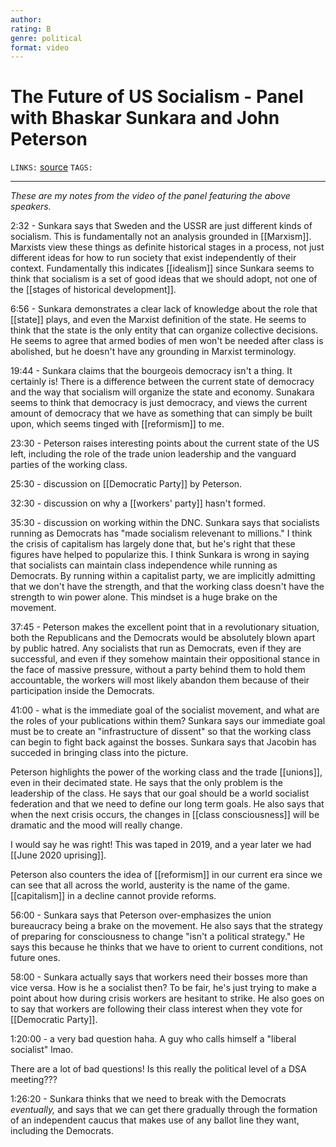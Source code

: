 ```yaml
---
author: 
rating: B 
genre: political
format: video
---
```

# The Future of US Socialism - Panel with Bhaskar Sunkara and John Peterson
`LINKS:` [source](https://www.youtube.com/watch?v=rO8MW9Q5syM)
`TAGS:`

---
*These are my notes from the video of the panel featuring the above speakers.*

2:32 - Sunkara says that Sweden and the USSR are just different kinds of socialism. This is fundamentally not an analysis grounded in [[Marxism]]. Marxists view these things as definite historical stages in a process, not just different ideas for how to run society that exist independently of their context. Fundamentally this indicates [[idealism]] since Sunkara seems to think that socialism is a set of good ideas that we should adopt, not one of the [[stages of historical development]].

6:56 - Sunkara demonstrates a clear lack of knowledge about the role that [[state]] plays, and even the Marxist definition of the state. He seems to think that the state is the only entity that can organize collective decisions. He seems to agree that armed bodies of men won't be needed after class is abolished, but he doesn't have any grounding in Marxist terminology. 

19:44 - Sunkara claims that the bourgeois democracy isn't a thing. It certainly is! There is a difference between the current state of democracy and the way that socialism will organize the state and economy. Sunakara seems to think that democracy is just democracy, and views the current amount of democracy that we have as something that can simply be built upon, which seems tinged with [[reformism]] to me.

23:30 - Peterson raises interesting points about the current state of the US left, including the role of the trade union leadership and the vanguard parties of the working class. 

25:30 - discussion on [[Democratic Party]] by Peterson.

32:30 - discussion on why a [[workers' party]] hasn't formed. 

35:30 - discussion on working within the DNC. Sunkara says that socialists running as Democrats has "made socialism relevenant to millions." I think the crisis of capitalism has largely done that, but he's right that these figures have helped to popularize this. I think Sunkara is wrong in saying that socialists can maintain class independence while running as Democrats. By running within a capitalist party, we are implicitly admitting that we don't have the strength, and that the working class doesn't have the strength to win power alone. This mindset is a huge brake on the movement. 

37:45 - Peterson makes the excellent point that in a revolutionary situation, both the Republicans and the Democrats would be absolutely blown apart by public hatred. Any socialists that run as Democrats, even if they are successful, and even if they somehow maintain their oppositional stance in the face of massive pressure, without a party behind them to hold them accountable, the workers will most likely abandon them because of their participation inside the Democrats. 

41:00 - what is the immediate goal of the socialist movement, and what are the roles of your publications within them? Sunkara says our immediate goal must be to create an "infrastructure of dissent" so that the working class can begin to fight back against the bosses. Sunkara says that Jacobin has succeded in bringing class into the picture.
 
Peterson highlights the power of the working class and the trade [[unions]], even in their decimated state. He says that the only problem is the leadership of the class. He says that our goal should be a world socialist federation and that we need to define our long term goals. He also says that when the next crisis occurs, the changes in [[class consciousness]] will be dramatic and the mood will really change. 

I would say he was right! This was taped in 2019, and a year later we had [[June 2020 uprising]]. 

Peterson also counters the idea of [[reformism]] in our current era since we can see that all across the world, austerity is the name of the game. [[capitalism]] in a decline cannot provide reforms. 

56:00 - Sunkara says that Peterson over-emphasizes the union bureaucracy being a brake on the movement. He also says that the strategy of preparing for consciousness to change "isn't a political strategy." He says this because he thinks that we have to orient to current conditions, not future ones. 

58:00 - Sunkara actually says that workers need their bosses more than vice versa. How is he a socialist then? To be fair, he's just trying to make a point about how during crisis workers are hesitant to strike. He also goes on to say that workers are following their class interest when they vote for [[Democratic Party]]. 

1:20:00 - a very bad question haha. A guy who calls himself a "liberal socialist" lmao. 

There are a lot of bad questions! Is this really the political level of a DSA meeting???

1:26:20 - Sunkara thinks that we need to break with the Democrats *eventually,* and says that we can get there gradually through the formation of an independent caucus that makes use of any ballot line they want, including the Democrats. 

